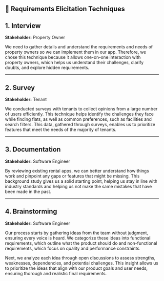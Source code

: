 ## 📌 Requirements Elicitation Techniques

## 1. Interview  
**Stakeholder:** Property Owner  

We need to gather details and understand the requirements and needs of property owners so we can implement them in our app. Therefore, we chose this technique because it allows one-on-one interaction with property owners, which helps us understand their challenges, clarify doubts, and explore hidden requirements.

---

## 2. Survey  
**Stakeholder:** Tenant  

We conducted surveys with tenants to collect opinions from a large number of users efficiently. This technique helps identify the challenges they face while finding flats, as well as common preferences, such as facilities and search filters. This data, gathered through surveys, enables us to prioritize features that meet the needs of the majority of tenants.

---

## 3. Documentation  
**Stakeholder:** Software Engineer  

By reviewing existing rental apps, we can better understand how things work and pinpoint any gaps or features that might be missing. This background study gives us a solid starting point, helping us stay in line with industry standards and helping us not make the same mistakes that have been made in the past.

---

## 4. Brainstorming  
**Stakeholder:** Software Engineer  

Our process starts by gathering ideas from the team without judgment, ensuring every voice is heard. We categorize these ideas into functional requirements, which outline what the product should do and non-functional requirements, which focus on quality and performance constraints.

Next, we analyze each idea through open discussions to assess strengths, weaknesses, dependencies, and potential challenges. This insight allows us to prioritize the ideas that align with our product goals and user needs, ensuring thorough and realistic final requirements.
